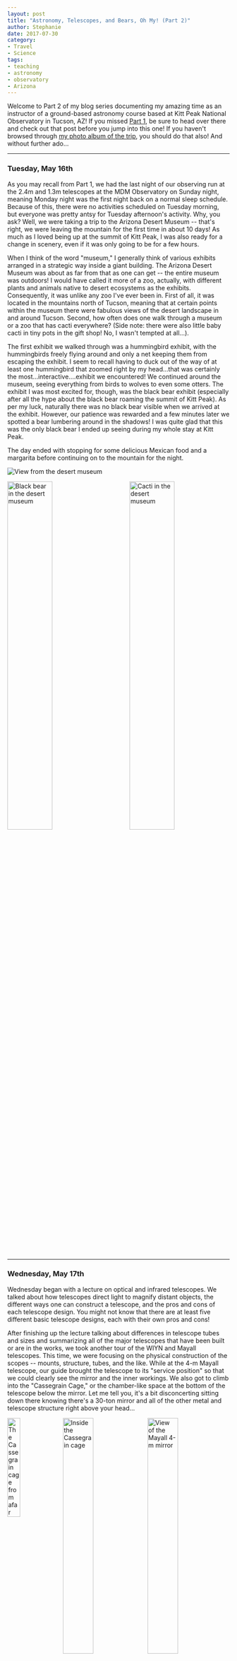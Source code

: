 ```yaml
---
layout: post
title: "Astronomy, Telescopes, and Bears, Oh My! (Part 2)"
author: Stephanie
date: 2017-07-30
category:
- Travel
- Science
tags:
- teaching
- astronomy
- observatory
- Arizona
---
```



Welcome to Part 2 of my blog series documenting my amazing time as an instructor
of a ground-based astronomy course based at Kitt Peak National Observatory in
Tucson, AZ! If you missed
[Part 1](http://stephaniejhamilton.com/blog/astronomy-telescopes-bears-part-1/),
be sure to head over there and check out that
post before you jump into this one! If you haven't browsed through [my photo
album of the trip](https://goo.gl/photos/scwjXSo7fZ74gmFy7), you should do that
also! And without further ado...

---

### Tuesday, May 16th

As you may recall from Part 1, we had the last night of our observing run at
the 2.4m and 1.3m telescopes at the MDM Observatory on Sunday night, meaning
Monday night was the first night back on a normal sleep schedule. Because of
this, there were no activities scheduled on Tuesday morning, but everyone was
pretty antsy for Tuesday afternoon's activity. Why, you ask? Well, we were
taking a trip to the Arizona Desert Museum -- that's right, we were leaving the
mountain for the first time in about 10 days! As much as I loved being up at the
summit of Kitt Peak, I was also ready for a change in scenery, even if it was
only going to be for a few hours.

When I think of the word "museum," I generally think of various exhibits
arranged in a strategic way inside a giant building. The Arizona Desert Museum
was about as far from that as one can get -- the entire museum was outdoors! I
would have called it more of a zoo, actually, with different plants and animals
native to desert ecosystems as the exhibits. Consequently, it was unlike any zoo
I've ever been in. First of all, it was located in the mountains north of
Tucson, meaning that at certain points within the museum there were fabulous
views of the desert landscape in and around Tucson. Second, how often does one
walk through a museum or a zoo that has cacti everywhere? (Side note: there were
also little baby cacti in tiny pots in the gift shop! No, I wasn't tempted at
all...).

The first exhibit we walked through was a hummingbird exhibit, with the
hummingbirds freely flying around and only a net keeping them from escaping the
exhibit. I seem to recall having to duck out of the way of at least one
hummingbird that zoomed right by my head...that was certainly the
most...interactive....exhibit we encountered! We continued around the museum,
seeing everything from birds to wolves to even some otters. The exhibit I was
most excited for, though, was the black bear exhibit (especially after all the
hype about the black bear roaming the summit of Kitt Peak). As per my luck,
naturally there was no black bear visible when we arrived at the
exhibit. However, our patience was rewarded and a few minutes later we spotted
a bear lumbering around in the shadows! I was quite glad that this was the only
black bear I ended up seeing during my whole stay at Kitt Peak.

The day ended with stopping for some delicious Mexican food and a margarita
before continuing on to the mountain for the night.

<img src="{{ '/img/KPNO17/desert_museum_pano.jpg' | prepend: site.baseurl }}"
alt="View from the desert museum" title="View from the desert museum">

<img src="{{ '/img/KPNO17/desert_museum_blackbear.jpg' | prepend: site.baseurl }}" style="float: left; width: 45%; margin-right: 1%;
margin-bottom: 0.5em;" alt="Black bear in the desert museum" title="Black bear
in the desert museum">
<img src="{{ '/img/KPNO17/desert_museum_cacti.jpg' | prepend: site.baseurl }}" style="float: right; width: 45%; margin-left: 1%;
margin-bottom: 0.5em;" alt="Cacti in the desert museum" title="Cacti in the
desert museum">
<p style="clear: both;"></p>


---

### Wednesday, May 17th

Wednesday began with a lecture on optical and infrared telescopes. We talked
about how telescopes direct light to 
magnify distant objects, the different ways one can construct a telescope, and
the pros and cons of each telescope design. You might not know that there
are at least five different basic telescope designs, each with their own
pros and cons!

<!-- The students then learned about the different ways to mount a -->
<!-- telescope and corresponding pros and cons of each mounting method. Think about -->
<!-- this: would you want to have a telescope that rotates with the Earth, or would -->
<!-- you rather have a telescope that you can spin around on the ground and point up -->
<!-- at a target? Well, that depends on what you're studying, right? If you want to -->
<!-- track your target as the Earth rotates, it might be easier to just use the -->
<!-- Earth's rotation axis as one of the telescope's rotation axes -- that is, one -->
<!-- telescope axis will be pointing toward the North Star, for example. Check out my -->
<!-- Part 1 post for more discussion about telescope mounts! -->

After finishing up the lecture talking about differences in telescope tubes and
sizes and summarizing all of the major telescopes that have been built or are in
the works, we took another tour of the WIYN and Mayall telescopes. This time, we
were focusing on the physical construction of the scopes -- mounts, structure,
tubes, and the like. While at the 4-m Mayall telescope, our guide brought the
telescope to its "service position" so that we could clearly see the 
mirror and the inner workings. We also got to climb into the "Cassegrain Cage,"
or the chamber-like space at the bottom of the telescope below the mirror. Let me tell you, it's
a bit disconcerting sitting down there knowing there's a 30-ton mirror and all
of the other metal and telescope structure right above your head...


<img src="{{ '/img/KPNO17/cassegraincage.jpg' | prepend: site.baseurl }}"
style="float: left; width: 24%; margin-right: 1%; 
margin-bottom: 0.5em;" alt="The Cassegrain cage from afar" title="The Cassegrian
cage from afar">
<img src="{{ '/img/KPNO17/cassegraincage_inside.jpg' | prepend: site.baseurl }}"
style="float: center; width: 37%; 
margin-bottom: 0.5em;" alt="Inside the Cassegrain cage" title="Inside the
Cassegrain cage">
<img src="{{ '/img/KPNO17/mayallmirror.jpg' | prepend: site.baseurl }}"
style="float: right; width: 37%; margin-left: 1%; 
margin-bottom: 0.5em;" alt="View of the Mayall 4-m mirror" title="View of the
Mayall 4-m mirror">
<p style="clear: both;"></p>


---

### Thursday, May 18th

Two off-mountain excursions within three days?! This is *madness!* Yes, that's
right, we got to leave the mountain again! This excursion was pretty cool -- we
got to go to the CCD lab and the mirror lab to learn about how the camera CCD
detectors and the mirrors of telescopes are made!

The first stop was the CCD lab. We were actually very fortunate to get a full
tour of the lab, thanks to Sally's connections at the University of Arizona --
they usually don't take groups back into the lab to see the CCD-making process
up close and personal. But we got to see everything! Dr. Mike Lesser was our
guide for the morning and he first showed us the chemical treatment baths used
to treat and finish the freshly made CCD detector chips. So I guess we started
the tour with a major spoiler alert, seeing the final step of manufacture
first. We then got to see how the silicon pieces arrive at the lab (roughly cut
to size but definitely not in their final shapes), how the tiny micro/nano-scale
electronics are installed, how the chips are tested for quality (we saw the
testing of CCDs that will be installed on 
[LSST](https://en.wikipedia.org/wiki/Large_Synoptic_Survey_Telescope)!), and finally
what they look like once they are finished. I even got to take a selfie in one
of the biggest CCD chips ever made!


<img src="{{ '/img/KPNO17/ccdchip_selfie.jpg' | prepend: site.baseurl }}" style="float: left; width: 34%; margin-right: 1%;
margin-bottom: 0.5em;" alt="Selfie in one of the biggest CCD chips ever made"
title="Selfie in one of the biggest CCD chips ever made">
<img src="{{ '/img/KPNO17/ccdchip_lsst.jpg' | prepend: site.baseurl }}" style="float: right; width: 59%; margin-left: 1%;
margin-bottom: 0.5em;" alt="Testing CCD chips for LSST"
title="Testing CCD chips for LSST">
<p style="clear: both;"></p>


After some delicious Chicago-style pizza for lunch, it was time to visit the
mirror lab! Except, not quite...we were a little early, so we decided to check
out the planetarium at the University of Arizona. Not a bad way to kill an extra
hour! I was pretty excited, though, once we made our way over to the Steward
Observatory Mirror Lab. I've long been curious how the heck one would make a
giant, 4-, 6-, or 8-m mirror that is flatter than the US would be if you blew
everything up to that scale. And how one would accomplish this without breaking
things.

It turns out that there is a single company that makes the special type of glass
needed for telescope mirrors. Which is pretty scary, because if that
company goes under then we wouldn't know where to get the glass we need...I'll
just hope that doesn't happen! Anyway, this lab made the LSST 8-m mirror, but
unfortunately it had already started its journey down to Chile by the time we
took our tour. However, they are currently casting the mirrors for another huge
telescope, the
[Giant Magellan Telescope](https://en.wikipedia.org/wiki/Giant_Magellan_Telescope),
which will consist of *seven* 8-m 
mirrors in an array. Just let that sink in for a second....

Here's the basic process for casting your very own giant telescope mirror!
1. The first thing that happens is a mold is made for the size and shape the
   mirror is supposed to be. Many mirrors nowadays are made in the "honeycomb"
   style -- hollow hexagonal tube structures make up the backside of the mirror,
   which drastically cuts down on the amount of glass in and the weight of the
   final mirror.
2. Then the mold (which
   can be 8 meters in diameter, remember!) is hand packed full of chunks of
   that special glass.
3. The technicians build an oven around the mold. Yes, you
   read that right. This oven gets up to several thousands of degrees Celsius and
   the mold spins for somewhere around three days (the exact rate of spinning is
   determined by the final desired curvature of the mirror).
4. *Carefully* slow down the spinning and cool the furnace for 100 days. Yes,
   that is *one hundred days*. This is a very delicate process! We don't want
   *any* deformations at all in the final, cooled piece of glass.
5. Pick up your several-tens-of-tons piece of glass and move it to the grinding
   and polishing station. *Whatever you do, don't drop it.*
6. Grind and polish for weeks. Literally. Remember, everything needs to be
   smoother than the continental US!
7. Once the polishing is complete, the proto-mirror is packaged and sent on to
   its destination, where it will be coated in reflective aluminum and installed
   on the telescope!

I highly recommend reading
[this article](https://www.lsst.org/sites/default/files/docs/CastTwoMirrorsUANews.pdf)
about the casting of the LSST mirrors -- the scale of the process is astounding!

<center><img src="{{ '/img/KPNO17/mirrorlab.jpg' | prepend: site.baseurl }}" style="width: 50%;
margin-bottom: 0.5em;" alt="At the UofA mirror lab, seeing manufacture of GMT mirrors"
title="At the UofA mirror lab, seeing manufacture of GMT mirrors"></center>

The day ended with shadowing a couple of observers at the 4-m Mayall telescope,
one of whom was my own advisor at Michigan! It was a little weird seeing
him and catching up on two weeks of research on the other side of the
country...anyway, the students got some more insight into the exciting lives of
21st century astronomers -- that is, watching multiple computer screens to
monitor the telescope, data quality, and any alerts that might come up. That's a
little different from how things were even 30 years ago, when astronomers worked
in rooms just off the main telescope room that had windows so they could see the
telescope itself.


---

### Friday, May 19th

Friday was another exciting day with another cool tour of one of the telescopes
at Kitt Peak. This time, it was of a radio telescope with a 12-m dish (think
satellite TV dish, except 10 times bigger). After a morning lecture about radio
astronomy, we made the short drive over to the ARO radio telescope.

A cool thing about radio astronomy is that is doesn't have to be done only at
night -- you can observe radio targets during the day! Consequently, this is
also why all cell phones have to be set to airplane mode on the Kitt Peak summit,
because you never know when the radio astronomers will be observing. All of this
meant that when we showed up for our tour at 1pm, the astronomers were prepping
the telescope to start observations. Don't worry, though, we still had plenty of
time to explore the telescope (including climbing inside its Cassegrain cage
equivalent!) before the actual observations started.

Here are some tidbits you might not know about radio telescopes and astronomy:
* Radio telescopes don't actually need domes! The ARO telescope only does
because they wanted a little more protection from the elements.
* Radio dishes are made out of carbon fiber and coated with nickel. Some of the
  largest ones can even be made out of mesh or chicken wire.
* The resolution of the telescope is inversely proportional to its size -- that
is, larger telescopes have coarser resolution.
* The ARO telescope uses a prototype dish for the
  [ALMA telescope](https://en.wikipedia.org/wiki/Atacama_Large_Millimeter_Array)
  in Chile, one of
  the premier radio telescope facilities in the world!

<center><img src="{{ '/img/KPNO17/aro_radioscope.jpg' | prepend: site.baseurl }}" style="width: 50%;
margin-bottom: 0.5em;" alt="The ARO radio telescope from outside the dome"
title="The ARO radio telescope from outside the dome"></center>


---

### Saturday, May 20th

Tonight was finally the night of the Alumni Star Party! This event invites UofM
alumni (mostly local, but a couple of professors from UofM flew to Tucson for
the party) to a reception and a chance to observe through an eyepiece through
the 1.3m and 2.4m telescopes that the students used to take their data. With a
list of targets in hand, including planets, galaxies, and nebulae, we began
directing the telescope as one of the UofM professors explained the science and
history behind the particular target we were looking at. We got to see Jupiter,
its moons, Saturn and its rings, the Andromeda galaxy, and even a comet! All in
all, it was a really awesome experience meeting these distinguished alumni of
UofM and showing them some cool astronomy objects!

<img src="{{ '/img/KPNO17/jupiter.jpg' | prepend: site.baseurl }}" style="float: left; width: 30%; margin-left: 15%;
margin-bottom: 0.5em;" alt="Jupiter as viewed through the 1.3-m McGraw-Hill telescope"
title="Jupiter as viewed through the 1.3-m McGraw-Hill telescope">
<img src="{{ '/img/KPNO17/saturn.jpg' | prepend: site.baseurl }}" style="float: right; width: 32%; margin-right: 15%;
margin-bottom: 0.5em;" alt="Saturn as viewed through the 1.3-m McGraw-Hill telescope"
title="Saturn as viewed through the 1.3-m McGraw-Hill telescope">
<p style="clear: both;"></p>


---

### Sunday, May 21st

Whew, another free day...after a busy week, it was nice to have a day off to do
some more exploring! After relaxing a bit and eating some lunch, I started
making my way to a trail I found out about by talking to one of the Kitt
Peak staff members. I had been craving some good rock climbing and hiking since I arrived
at Kitt Peak! With a book in hand (well, backpack actually), I set off
through the woods with the intent of climbing some rocks, gosh darn it.

I'm pleased to report that I was successful in that endeavor! There is a very
prominent rock formation that is visible from many sites on Kitt Peak, and the
trail went right to it. I had a great couple of hours exploring every nook and
cranny of those rocks, climbing right to the tippy-top (sorry Mom!) and enjoying
my book with the valley splayed out way below me. I even made a lizard friend
while I was up there!

<img src="{{ '/img/KPNO17/kittpeak_rockclimbing.jpg' | prepend: site.baseurl }}" style="float: left; width: 40%; margin-left: 5%;
margin-bottom: 0.5em;" alt="View from Kitt Peak"
title="View from Kitt Peak">
<img src="{{ '/img/KPNO17/lizard.jpg' | prepend: site.baseurl }}" style="float: right; width: 40%; margin-right: 5%;
margin-bottom: 0.5em;" alt="A new lizard friend!"
title="A new lizard friend!">
<p style="clear: both;"></p>


---

Thanks for reading, and stay tuned for Part 3 in this series!
